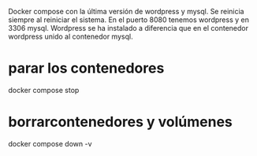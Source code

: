 Docker compose con la última versión de wordpress y mysql.
Se reinicia siempre al reiniciar el sistema.
En el puerto 8080 tenemos wordpress y en 3306 mysql. 
Wordpress se ha instalado a diferencia que en el contenedor wordpress unido al contenedor mysql.



# parar los contenedores
docker compose stop

# borrarcontenedores y volúmenes
docker compose down -v
